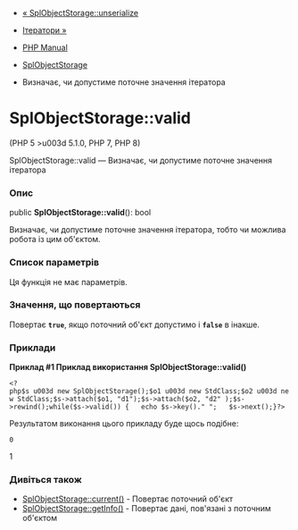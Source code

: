 - [« SplObjectStorage::unserialize](splobjectstorage.unserialize.md)
- [Ітератори »](spl.iterators.md)

- [PHP Manual](index.md)
- [SplObjectStorage](class.splobjectstorage.md)
- Визначає, чи допустиме поточне значення ітератора

# SplObjectStorage::valid

(PHP 5 \>u003d 5.1.0, PHP 7, PHP 8)

SplObjectStorage::valid — Визначає, чи допустиме поточне значення
ітератора

### Опис

public **SplObjectStorage::valid**(): bool

Визначає, чи допустиме поточне значення ітератора, тобто чи можлива
робота із цим об'єктом.

### Список параметрів

Ця функція не має параметрів.

### Значення, що повертаються

Повертає **`true`**, якщо поточний об'єкт допустимо і **`false`** в
інакше.

### Приклади

**Приклад #1 Приклад використання **SplObjectStorage::valid()****

` <?php$s u003d new SplObjectStorage();$o1 u003d new StdClass;$o2 u003d new StdClass;$s->attach($o1, "d1");$s->attach($o2, "d2" );$s->rewind();while($s->valid()) {   echo $s->key()."
";   $s->next();}?> `

Результатом виконання цього прикладу буде щось подібне:

    0
1

### Дивіться також

- [SplObjectStorage::current()](splobjectstorage.current.md) -
Повертає поточний об'єкт
- [SplObjectStorage::getInfo()](splobjectstorage.getinfo.md) -
Повертає дані, пов'язані з поточним об'єктом

